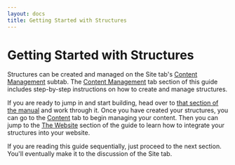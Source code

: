 ```yaml
---
layout: docs
title: Getting Started with Structures
---
```


# Getting Started with Structures

Structures can be created and managed on the Site tab's [Content
Management](/backstage.site.content_management/) subtab. The [Content
Management](/backstage.site.content_management/) tab section of this
guide includes step-by-step instructions on how to create and manage
structures.

If you are ready to jump in and start building, head over to [that
section of the manual](/backstage.site.content_management/) and work
through it. Once you have created your structures, you can go to the
[Content](/backstage.content/) tab to begin managing your content. Then
you can jump to the [The Website](/the_website/) section of the guide to
learn how to integrate your structures into your website.

If you are reading this guide sequentially, just proceed to the next
section. You'll eventually make it to the discussion of the Site tab.
